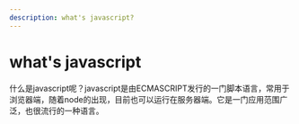 ```yaml
---
description: what's javascript?
---
```


# what's javascript

什么是javascript呢？javascript是由ECMASCRIPT发行的一门脚本语言，常用于浏览器端，随着node的出现，目前也可以运行在服务器端。它是一门应用范围广泛，也很流行的一种语言。

